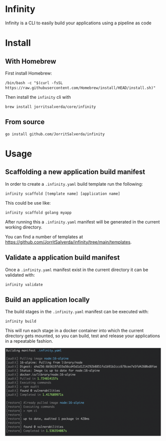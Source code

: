 # Infinity

Infinity is a CLI to easily build your applications using a pipeline as code

# Install

## With Homebrew

First install Homebrew:

```
/bin/bash -c "$(curl -fsSL https://raw.githubusercontent.com/Homebrew/install/HEAD/install.sh)"
```

Then install the `infinity` cli with

```
brew install jorritsalverda/core/infinity
```

## From source

```
go install github.com/JorritSalverda/infinity
```

# Usage

## Scaffolding a new application build manifest

In order to create a `.infinity.yaml` build template run the following:

```
infinity scaffold [template name] [application name]
```

This could be use like:

```
infinity scaffold golang myapp
```

After running this a `.infinity.yaml` manifest will be generated in the current working directory.

You can find a number of templates at https://github.com/JorritSalverda/infinity/tree/main/templates.

## Validate a application build manifest

Once a `.infinity.yaml` manifest exist in the current directory it can be validated with:

```
infinity validate
```

## Build an application locally

The build stages in the `.infinity.yaml` manifest can be executed with:

```
infinity build
```

This will run each stage in a docker container into which the current directory gets mounted, so you can build, test and release your applications in a repeatable fashion.

![Build output](https://github.com/JorritSalverda/infinity/blob/main/screenshot.png?raw=true)